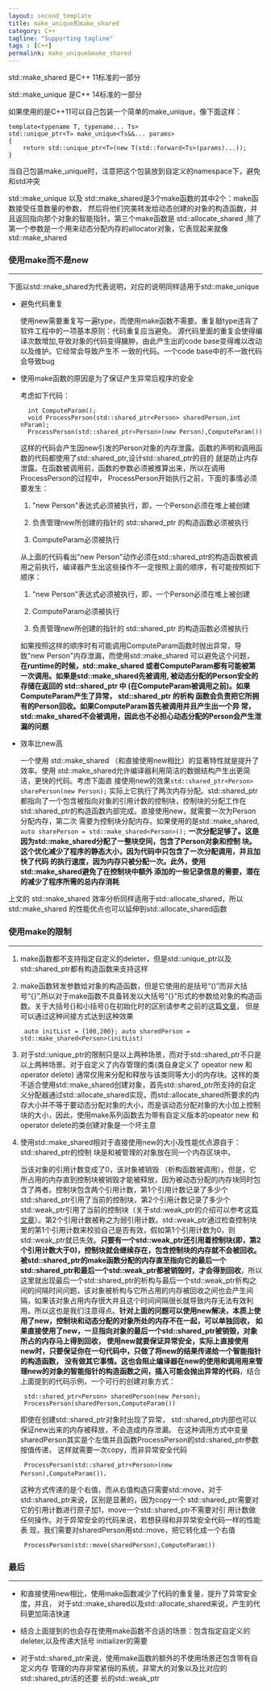 ```yaml
---
layout: second_template
title: make_unique和make_shared
category: C++
tagline: "Supporting tagline"
tags : [C++]
permalink: make_unique&make_shared
---
```


[initialize_way]: /initialize_way

[weak_ptr]: /weak_ptr

std::make_shared 是C++ 11标准的一部分

std::make_unique 是C++ 14标准的一部分

如果使用的是C++11可以自己包装一个简单的make_unique，像下面这样：

	template<typename T, typename... Ts>
	std::unique_ptr<T> make_unique<Ts&&... params>
	{
		return std::unique_ptr<T>(new T(std::forward<Ts>(params)...));
	}

当自己包装make_unique时，注意把这个包装放到自定义的namespace下，避免和std冲突

std::make_unique 以及 std::make_shared是3个make函数的其中2个：make函数接受任意数量的参数，
然后将他们完美转发给动态创建的对象的构造函数，并且返回指向那个对象的智能指针。第三个make函数是 std::allocate_shared ,除了第一个参数是一个用来动态分配内存的allocator对象，它表现起来就像std::make_shared


### 使用make而不是new 
--------------------------------------------------

下面以std::make_shared为代表说明，对应的说明同样适用于std::make_unique

- 避免代码重复	

	使用new需要重复写一遍type，而使用make函数不需要。重复敲type违背了软件工程中的一项基本原则：代码重复应当避免。
	源代码里面的重复会使得编译次数增加,导致对象的代码变得臃肿，由此产生出的code base变得难以改动以及维护。它经常会导致产生不
一致的代码。一个code base中的不一致代码会导致bug

- 使用make函数的原因是为了保证产生异常后程序的安全

	考虑如下代码：
	
		int ComputeParam();
		void ProcessPerson(std::shared_ptr<Person> sharedPerson,int nParam);
		ProcessPerson(std::shared_ptr<Person>(new Person),ComputeParam())

	这样的代码会产生因new引发的Person对象的内存泄露。函数的声明和调用函数的代码都使用了std::shared_ptr,设计std::shared_ptr的目的
	就是防止内存泄露。在函数被调用前，函数的参数必须被推算出来，所以在调用ProcessPerson的过程中，
	ProcessPerson开始执行之前，下面的事情必须要发生：

	1. "new Person"表达式必须被执行，即，一个Person必须在堆上被创建

	2. 负责管理new所创建的指针的 std::shared_ptr<Person> 的构造函数必须被执行

	3. ComputeParam必须被执行

	从上面的代码看出"new Person"动作必须在std::shared_ptr的构造函数被调用之前执行，编译器产生出这些操作不一定按照上面的顺序，有可能按照如下顺序：

	1. "new Person"表达式必须被执行，即，一个Person必须在堆上被创建

	2. ComputeParam必须被执行

	3. 负责管理new所创建的指针的 std::shared_ptr<Person> 的构造函数必须被执行

	如果按照这样的顺序时有可能调用ComputeParam函数时抛出异常，导致"new Person"内存泄漏，而使用std::make_shared 可以避免这个问题，
	**在runtime的时候，std::make_shared 或者ComputeParam都有可能被第一次调用。如果是std::make_shared先被调用,
	被动态分配的Person安全的存储在返回的 std::shared_ptr 中
(在ComputeParam被调用之前)。如果ComputeParam产生了异常， std::shared_ptr 的析构
函数会负责把它所拥有的Person回收。如果ComputeParam首先被调用并且产生出一个异
常，std::make_shared不会被调用，因此也不必担心动态分配的Person会产生泄漏的问题**

- 效率比new高

	一个使用 std::make_shared （和直接使用new相比）的显著特性就是提升了效率。使用
	std::make_shared允许编译器利用简洁的数据结构产生出更简洁，更快的代码。考虑下面直
	接使用new的效果`std::shared_ptr<Person> sharePerson(new Person);`
	实际上它执行了两次内存分配。std::shared_ptr都指向了一个包含被指向对象的引用计数的控制块，控制块的分配工作在
	std::shared_ptr的构造函数内部完成。直接使用new，就需要一次为Person分配内存，第二次
	需要为控制块分配内存。如果使用的是std::make_shared, `auto sharePerson = std::make_shared<Person>();` 
	**一次分配足够了。这是因为std::make_shared分配了一整块空间，包含了Person对象和控制
块。这个优化减少了程序的静态大小，因为代码中只包含了一次分配调用，并且加快了代码
的执行速度，因为内存只被分配一次。此外，使用std::make_shared避免了在控制块中额外
添加的一些记录信息的需要，潜在的减少了程序所需的总内存消耗**

上文的 std::make_shared 效率分析同样适用于std::allocate_shared，所以std::make_shared
的性能优点也可以延伸到std::allocate_shared函数

### 使用make的限制
--------------------------------------------------

1. make函数都不支持指定自定义的deleter，但是std::unique_ptr以及std::shared_ptr都有构造函数来支持这样

2. make函数转发参数给对象的构造函数，但是它使用的是括号“()”而非大括号“{}”,所以对于make函数不具备转发以大括号“{}”形式的参数给对象的构造函数。关于大括号{}和小括号()在初始化时的区别请参考之前的这篇[文章][initialize_way]，
但是可以通过这种间接方式达到这种效果
	
		auto initList = {100,200}; auto sharedPerson = std::make_shared<Person>(initList)

3. 对于std::unique_ptr的限制只是以上两种场景，而对于std::shared_ptr不只是以上两种场景。对于自定义了内存管理的类(类自身定义了 opeator new 和 operator delete) 通常仅用来分配和释放与该类同等大小的内存块。这样的类不适合使用std::make_shared创建对象，首先std::shared_ptr所支持的自定义分配器通过std::allocate_shared实现，而std::allocate_shared所要求的内存大小并不等于要动态分配对象的大小，而是该动态分配对象的大小加上控制块的大小，因此，使用make系列函数去为带有自定义版本的opeator new 和 operator delete的类创建对象是一个坏主意

4. 使用std::make_shared相对于直接使用new的大小及性能优点源自于：std::shared_ptr的控制 块是和被管理的对象放在同一个内存区块中。

	当该对象的引用计数变成了0，该对象被销毁 （析构函数被调用）。但是，它所占用的内存直到控制块被销毁才能被释放，因为被动态分配的内存块同时包含了两者。控制块包含两个引用计数，第1个引用计数记录了多少个std::shared_ptr引用了当前的控制块，第2个引用计数记录了多少个std::weak_ptr引用了当前的控制块（关于std::weak_ptr的介绍可以参考这篇[文章][weak_ptr]）。第2个引用计数被称之为弱引用计数。std::weak_ptr通过检查控制块里的第1个引用计数来校验自己是否有效，假如第1个引用计数为0，则std::weak_ptr就已失效。**只要有一个std::weak_ptr还引用着控制块(即，第2个引用计数大于0)，控制块就会继续存在，包含控制块的内存就不会被回收。被std::shared_ptr的make函数分配的内存直至指向它的最后一个std::shared_ptr和最后一个std::weak_ptr都被销毁时，才会得到回收**，所以这里就出现最后一个std::shared_ptr的析构与最后一个std::weak_ptr析构之间的间隔时间问题，该对象被析构与它所占用的内存被回收之间也会产生间隔，如果该对象占用内存很大并且这个时间间隔很长就导致内存无法有效利用。所以这也是我们注意得点。**针对上面的问题可以使用new解决，本质上使用了new，控制块和动态分配的对象所处的内存不在一起，可以单独回收，
如果直接使用了new，一旦指向对象的最后一个std::shared_ptr被销毁，对象所占的内存马上得到回收，
使用new就要保证异常安全，实际上直接使用new时，只要保证你在一句代码中，只做了将new的结果传递给一个智能指针的构造函数，
没有做其它事情。这也会阻止编译器在new的使用和调用用来管理new的对象的智能指针的构造函数之间，插入可能会抛出异常的代码**，结合上面提到的代码示例，一个可行的创建对象方式：

		std::shared_ptr<Person> sharedPerson(new Person);
		ProcessPerson(sharedPerson,ComputeParam())
		
	即使在创建std::shared_ptr对象时出现了异常，
std::shared_ptr内部也可以保证new出来的内存被释放，不会造成内存泄漏。
在这种调用方式中变量sharedPerson其实是个左值并且函数ProcessPerson的std::shared_ptr<Person>参数按值传递，
这样就需要一次copy，而非异常安全代码
	
		ProcessPerson(std::shared_ptr<Person>(new Person),ComputeParam())，
		
	这种方式传递的是个右值，而从右值构造只需要std::move，对于std::shared_ptr来说，区别是显著的，因为copy一个
std::shared_ptr需要对它的引用计数进行原子加1，move一个std::shared_ptr不需要对引
用计数做任何操作。对于异常安全的代码来说，若想获得和非异常安全代码一样的性能表
现，我们需要对sharedPerson用std::move，把它转化成一个右值
	
		ProcessPerson(std::move(sharedPerson),ComputeParam())

### 最后
--------------------------------------------------

- 和直接使用new相比，使用make函数减少了代码的重复量，提升了异常安全度，并且，
对于std::make_shared以及std::allocate_shared来说，产生的代码更加简洁快速

- 结合上面提到的也会存在使用make函数不合适的场景：包含指定自定义的deleter,以及传递大括号
initializer的需要

- 对于std::shared_ptr来说，使用make函数的额外的不使用场景还包含带有自定义内存
管理的内存非常紧俏的系统，非常大的对象以及比对应的std::shared_ptr活的还要
长的std::weak_ptr
